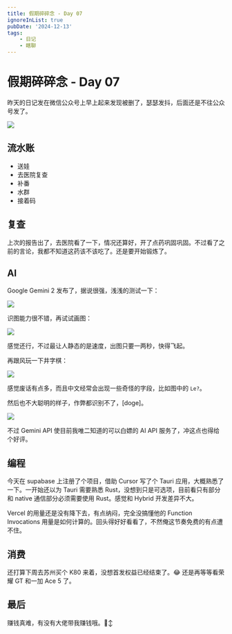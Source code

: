 ```yaml
---
title: 假期碎碎念 - Day 07
ignoreInList: true
pubDate: '2024-12-13'
tags:
    - 日记
    - 瞎聊
---
```


# 假期碎碎念 - Day 07

昨天的日记发在微信公众号上早上起来发现被删了，瑟瑟发抖，后面还是不往公众号发了。

![](https://stg.heyfe.org/images/blog-2024-12-13-diary-1734099552883.png)

## 流水账

-   送娃
-   去医院复查
-   补番
-   水群
-   接着码

## 复查

上次的报告出了，去医院看了一下，情况还算好，开了点药巩固巩固。不过看了之前的言论，我都不知道这药该不该吃了。还是要开始锻炼了。

## AI

Google Gemini 2 发布了，据说很强，浅浅的测试一下：

![](https://stg.heyfe.org/images/blog-2024-12-13-diary-1734100029192.png)

识图能力很不错，再试试画图：

![](https://stg.heyfe.org/images/blog-2024-12-13-diary-1734100059171.png)

感觉还行，不过最让人静态的是速度，出图只要一两秒，快得飞起。

再跟风玩一下井字棋：

![](https://stg.heyfe.org/images/blog-2024-12-13-diary-1734100138869.png)

感觉废话有点多，而且中文经常会出现一些奇怪的字段，比如图中的 `Le?`。

然后也不大聪明的样子，作弊都识别不了，[doge]。

![](https://stg.heyfe.org/images/blog-2024-12-13-diary-1734100204230.png)

不过 Gemini API 使目前我唯二知道的可以白嫖的 AI API 服务了，冲这点也得给个好评。

## 编程

今天在 supabase 上注册了个项目，借助 Cursor 写了个 Tauri 应用，大概熟悉了一下。一开始还以为 Tauri 需要熟悉 Rust，没想到只是可选项，目前看只有部分和 native 通信部分必须需要使用 Rust。感觉和 Hybrid 开发差异不大。

Vercel 的用量还是没有降下去，有点纳闷，完全没搞懂他的 Function Invocations 用量是如何计算的。回头得好好看看了，不然俺这节奏免费的有点遭不住。

## 消费

还打算下周去苏州买个 K80 来着，没想首发权益已经结束了。😂 还是再等等看荣耀 GT 和一加 Ace 5 了。

## 最后

赚钱真难，有没有大佬带我赚钱哦。🙂‍↕️
